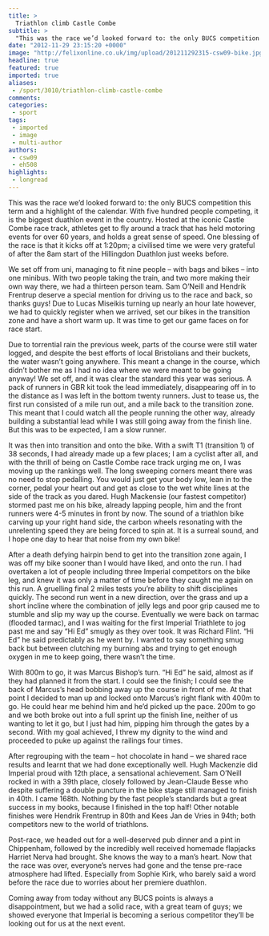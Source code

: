 ```yaml
---
title: >
  Triathlon climb Castle Combe
subtitle: >
  "This was the race we’d looked forward to: the only BUCS competition this term and a highlight of the calendar"
date: "2012-11-29 23:15:20 +0000"
image: "http://felixonline.co.uk/img/upload/201211292315-csw09-bike.jpg"
headline: true
featured: true
imported: true
aliases:
 - /sport/3010/triathlon-climb-castle-combe
comments:
categories:
 - sport
tags:
 - imported
 - image
 - multi-author
authors:
 - csw09
 - eh508
highlights:
 - longread
---
```


This was the race we’d looked forward to: the only BUCS competition this term and a highlight of the calendar. With five hundred people competing, it is the biggest duathlon event in the country. Hosted at the iconic Castle Combe race track, athletes get to fly around a track that has held motoring events for over 60 years, and holds a great sense of speed. One blessing of the race is that it kicks off at 1:20pm; a civilised time we were very grateful of after the 8am start of the Hillingdon Duathlon just weeks before.

We set off from uni, managing to fit nine people – with bags and bikes – into one minibus. With two people taking the train, and two more making their own way there, we had a thirteen person team. Sam O’Neill and Hendrik Frentrup deserve a special mention for driving us to the race and back, so thanks guys! Due to Lucas Miseikis turning up nearly an hour late however, we had to quickly register when we arrived, set our bikes in the transition zone and have a short warm up. It was time to get our game faces on for race start.

Due to torrential rain the previous week, parts of the course were still water logged, and despite the best efforts of local Bristolians and their buckets, the water wasn’t going anywhere. This meant a change in the course, which didn’t bother me as I had no idea where we were meant to be going anyway! We set off, and it was clear the standard this year was serious. A pack of runners in GBR kit took the lead immediately, disappearing off in to the distance as I was left in the bottom twenty runners. Just to tease us, the first run consisted of a mile run out, and a mile back to the transition zone. This meant that I could watch all the people running the other way, already building a substantial lead while I was still going away from the finish line. But this was to be expected, I am a slow runner.

It was then into transition and onto the bike. With a swift T1 (transition 1) of 38 seconds, I had already made up a few places; I am a cyclist after all, and with the thrill of being on Castle Combe race track urging me on, I was moving up the rankings well. The long sweeping corners meant there was no need to stop pedalling. You would just get your body low, lean in to the corner, pedal your heart out and get as close to the wet white lines at the side of the track as you dared. Hugh Mackensie (our fastest competitor) stormed past me on his bike, already lapping people, him and the front runners were 4-5 minutes in front by now. The sound of a triathlon bike carving up your right hand side, the carbon wheels resonating with the unrelenting speed they are being forced to spin at. It is a surreal sound, and I hope one day to hear that noise from my own bike!

After a death defying hairpin bend to get into the transition zone again, I was off my bike sooner than I would have liked, and onto the run. I had overtaken a lot of people including three Imperial competitors on the bike leg, and knew it was only a matter of time before they caught me again on this run. A gruelling final 2 miles tests you’re ability to shift disciplines quickly. The second run went in a new direction, over the grass and up a short incline where the combination of jelly legs and poor grip caused me to stumble and slip my way up the course. Eventually we were back on tarmac (flooded tarmac), and I was waiting for the first Imperial Triathlete to jog past me and say “Hi Ed” smugly as they over took. It was Richard Flint. “Hi Ed” he said predictably as he went by. I wanted to say something smug back but between clutching my burning abs and trying to get enough oxygen in me to keep going, there wasn’t the time.

With 800m to go, it was Marcus Bishop’s turn. “Hi Ed” he said, almost as if they had planned it from the start. I could see the finish; I could see the back of Marcus’s head bobbing away up the course in front of me. At that point I decided to man up and locked onto Marcus’s right flank with 400m to go. He could hear me behind him and he’d picked up the pace. 200m to go and we both broke out into a full sprint up the finish line, neither of us wanting to let it go, but I just had him, pipping him through the gates by a second. With my goal achieved, I threw my dignity to the wind and proceeded to puke up against the railings four times.

After regrouping with the team – hot chocolate in hand – we shared race results and learnt that we had done exceptionally well. Hugh Mackenzie did Imperial proud with 12th place, a sensational achievement. Sam O’Neill rocked in with a 39th place, closely followed by Jean-Claude Besse who despite suffering a double puncture in the bike stage still managed to finish in 40th. I came 168th. Nothing by the fast people’s standards but a great success in my books, because I finished in the top half! Other notable finishes were Hendrik Frentrup in 80th and Kees Jan de Vries in 94th; both competitors new to the world of triathlons.

Post-race, we headed out for a well-deserved pub dinner and a pint in Chippenham, followed by the incredibly well received homemade flapjacks Harriet Nerva had brought. She knows the way to a man’s heart. Now that the race was over, everyone’s nerves had gone and the tense pre-race atmosphere had lifted. Especially from Sophie Kirk, who barely said a word before the race due to worries about her premiere duathlon.

Coming away from today without any BUCS points is always a disappointment, but we had a solid race, with a great team of guys; we showed everyone that Imperial is becoming a serious competitor they’ll be looking out for us at the next event.
